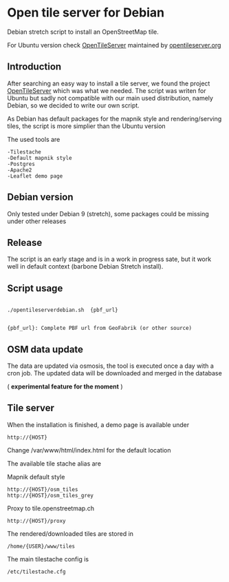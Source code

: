 # Open tile server for Debian
Debian stretch script to install an OpenStreetMap tile.

For Ubuntu version check [OpenTileServer](https://github.com/AcuGIS/OpenTileServer)
maintained by [opentileserver.org](https://opentileserver.org)

## Introduction
After searching an easy way to install a tile server, we found the project
[OpenTileServer](https://github.com/AcuGIS/OpenTileServer) which was what
we needed.
The script was writen for Ubuntu but sadly not compatible with our main
used distribution, namely Debian, so we decided to write our own script.

As Debian has default packages for the mapnik style and rendering/serving
tiles, the script is more simplier than the Ubuntu version

The used tools are

    -Tilestache
    -Default mapnik style
    -Postgres
    -Apache2
    -Leaflet demo page

## Debian version
Only tested under Debian 9 (stretch), some packages could be missing under other
releases

## Release
The script is an early stage and is in a work in progress sate, but it work well
in default context (barbone Debian Stretch install).

## Script usage
<code>
./opentileserverdebian.sh  {pbf_url}

{pbf_url}: Complete PBF url from GeoFabrik (or other source)
</code>

## OSM data update
The data are updated via osmosis, the tool is executed once a day with
a cron job. The updated data will be downloaded and merged in the database

( **experimental feature for the moment** )

## Tile server
When the installation is finished, a demo page is available under

    http://{HOST}
    
Change /var/www/html/index.html for the default location

The available tile stache alias are

Mapnik default style

    http://{HOST}/osm_tiles
    http://{HOST}/osm_tiles_grey

Proxy to tile.openstreetmap.ch

    http://{HOST}/proxy
    

The rendered/downloaded tiles are stored in

    /home/{USER}/www/tiles

The main tilestache config is

    /etc/tilestache.cfg

